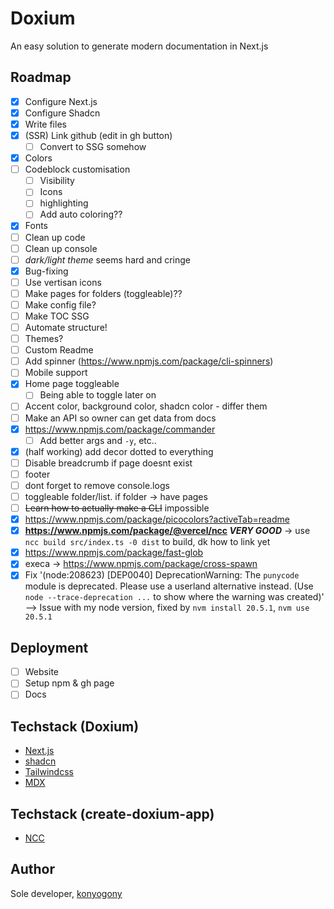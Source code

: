 # Doxium

An easy solution to generate modern documentation in Next.js

## Roadmap

-   [x] Configure Next.js
-   [x] Configure Shadcn
-   [x] Write files
-   [x] (SSR) Link github (edit in gh button)
    -   [ ] Convert to SSG somehow
-   [x] Colors
-   [ ] Codeblock customisation
    -   [ ] Visibility
    -   [ ] Icons
    -   [ ] highlighting
    -   [ ] Add auto coloring??
-   [x] Fonts
-   [ ] Clean up code
-   [ ] Clean up console
-   [ ] _dark/light theme_ seems hard and cringe
-   [x] Bug-fixing
-   [ ] Use vertisan icons
-   [ ] Make pages for folders (toggleable)??
-   [ ] Make config file?
-   [ ] Make TOC SSG
-   [ ] Automate structure!
-   [ ] Themes?
-   [ ] Custom Readme
-   [ ] Add spinner (https://www.npmjs.com/package/cli-spinners)
-   [ ] Mobile support
-   [x] Home page toggleable
    -   [ ] Being able to toggle later on
-   [ ] Accent color, background color, shadcn color - differ them
-   [ ] Make an API so owner can get data from docs
-   [x] https://www.npmjs.com/package/commander
    -   [ ] Add better args and `-y`, etc..
-   [x] (half working) add decor dotted to everything
-   [ ] Disable breadcrumb if page doesnt exist
-   [ ] footer
-   [ ] dont forget to remove console.logs
-   [ ] toggleable folder/list. if folder -> have pages
-   [ ] ~~Learn how to actually make a CLI~~ impossible
-   [x] https://www.npmjs.com/package/picocolors?activeTab=readme
-   [x] **https://www.npmjs.com/package/@vercel/ncc _VERY GOOD_** -> use `ncc build src/index.ts -0 dist` to build, dk how to link yet
-   [x] https://www.npmjs.com/package/fast-glob
-   [x] execa -> https://www.npmjs.com/package/cross-spawn
-   [x] Fix '(node:208623) [DEP0040] DeprecationWarning: The `punycode` module is deprecated. Please use a userland alternative instead. (Use `node --trace-deprecation ...` to show where the warning was created)' --> Issue with my node version, fixed by `nvm install 20.5.1`, `nvm use 20.5.1`

## Deployment

-   [ ] Website
-   [ ] Setup npm & gh page
-   [ ] Docs

## Techstack (Doxium)

-   [Next.js](https://nextjs.org/)
-   [shadcn](https://ui.shadcn.com/)
-   [Tailwindcss](https://tailwindcss.com/)
-   [MDX](https://mdxjs.com/)

## Techstack (create-doxium-app)

-   [NCC](https://www.npmjs.com/package/@vercel/ncc)

## Author

Sole developer, [konyogony](https://github.com/konyogony)
